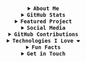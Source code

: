 <details align="center">
  <summary> <b> <samp> About Me </samp></b></summary>
  <samp>
    Hi there, I'm Zirmith! 👋

    I'm passionate about coding, gaming, and exploring new technologies. I love to create, learn, and contribute to open-source projects.
  </samp>
</details>

<details align="center">
  <summary> <b> <samp> GitHub Stats </samp></b></summary>
  <samp>
     <p align="center">
      <img align="center" src="https://github-readme-stats.vercel.app/api?username=Zirmith&show_icons=true&theme=dracula" alt="Zirmith" />
    </p>
    <br>
    [![Top Langs]
<p align="center">
      <img align="center" src="https://github-readme-stats.vercel.app/api?username=Zirmith&show_icons=true&theme=dracula" alt="Zirmith" />
    </p>
    
  </samp>
</details>

<details align="center">
  <summary> <b> <samp> Featured Project </samp></b></summary>
  <samp>
    🚀 Check out my recent project: [CivitaiAPI]
    <a href="https://github.com/Zirmith/CivitaiAPI"></a>
  </samp>
</details>

<details align="center">
  <summary> <b> <samp> Social Media </samp></b></summary>
  <samp>
    Connect with me on:
    
    - [YouTube](https://www.youtube.com/channel/UC7kreUISW7F0ZJBK0gyhgHA)
    - [Steam](https://steamcommunity.com/profiles/76561198084228301/)
  </samp>
</details>

<details align="center">
  <summary> <b> <samp> GitHub Contributions </samp></b></summary>
  <samp>
    <p align="center">
      <img align="center" src="https://github-readme-streak-stats.herokuapp.com/?user=Zirmith" alt="Zirmith" />
    </p>
  </samp>
</details>

<details align="center">
  <summary> <b> <samp> Technologies I Love ❤️ </samp></b></summary>
  <samp>
    - Frontend: HTML, CSS, JavaScript, React
    - Backend: Node.js, Express
    - Databases: MongoDB, PostgreSQL
    - Game Development: Unity, Unreal Engine
    - DevOps: Docker, Kubernetes
    - Cloud: AWS, Azure
  </samp>
</details>

<details align="center">
  <summary> <b> <samp> Fun Facts </samp></b></summary>
  <samp>
    - 🎮 I'm a gaming enthusiast and a proud member of [Gamer's Club](https://www.gamersclub.com.br/)
    - 🌍 I enjoy exploring new places and cultures, both in real life and in virtual worlds.
    - 🚀 I believe in the power of technology to shape a better future.
  </samp>
</details>

<details align="center">
  <summary> <b> <samp> Get in Touch </samp></b></summary>
  <samp>
    Feel free to explore my repositories and reach out to me if you have any questions or want to collaborate on exciting projects!
  </samp>
</details>
